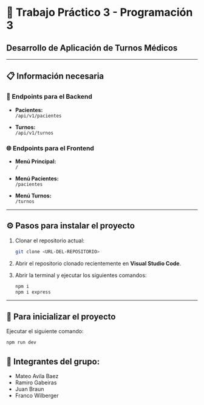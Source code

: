 # 🏥 Trabajo Práctico 3 - Programación 3
## Desarrollo de Aplicación de Turnos Médicos

---

## 📋 Información necesaria

### 🔗 Endpoints para el Backend

- **Pacientes:**  
  `/api/v1/pacientes`

- **Turnos:**  
  `/api/v1/turnos`

### 🌐 Endpoints para el Frontend

- **Menú Principal:**  
  `/`

- **Menú Pacientes:**  
  `/pacientes`

- **Menú Turnos:**  
  `/turnos`

---

## ⚙️ Pasos para instalar el proyecto

1. Clonar el repositorio actual:

    ```bash
    git clone <URL-DEL-REPOSITORIO>
    ```

2. Abrir el repositorio clonado recientemente en **Visual Studio Code**.

3. Abrir la terminal y ejecutar los siguientes comandos:

    ```bash
    npm i
    npm i express
    ```

---

## 🚀 Para inicializar el proyecto

Ejecutar el siguiente comando:

```bash
npm run dev
```
## 👥 Integrantes del grupo:
+ Mateo Avila Baez
+ Ramiro Gabeiras
+ Juan Braun
+ Franco Wilberger
